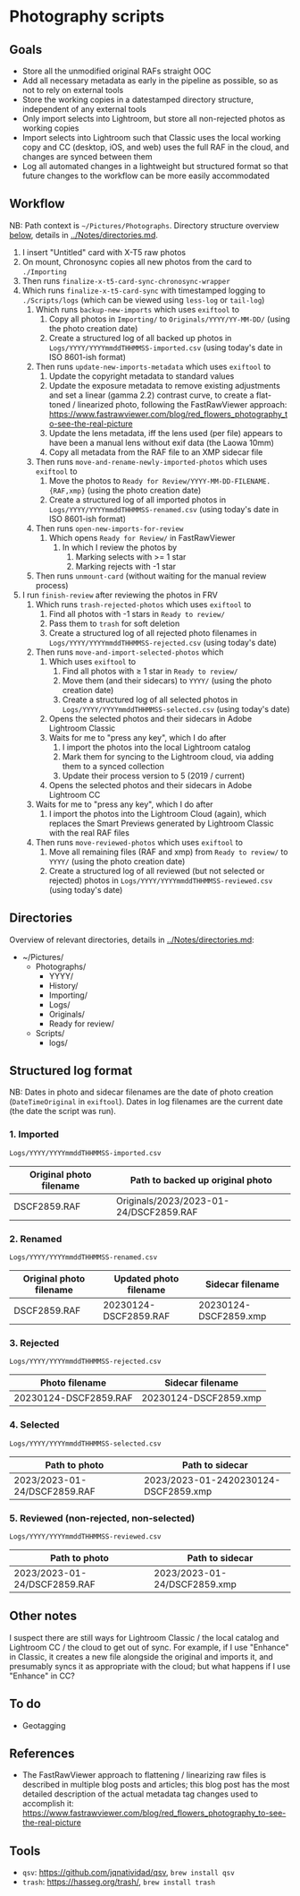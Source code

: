 # Photography scripts

## Goals

- Store all the unmodified original RAFs straight OOC
- Add all necessary metadata as early in the pipeline as possible, so as not to rely on external tools
- Store the working copies in a datestamped directory structure, independent of any external tools
- Only import selects into Lightroom, but store all non-rejected photos as working copies
- Import selects into Lightroom such that Classic uses the local working copy and CC (desktop, iOS, and web) uses the full RAF in the cloud, and changes are synced between them
- Log all automated changes in a lightweight but structured format so that future changes to the workflow can be more easily accommodated

## Workflow

NB: Path context is `~/Pictures/Photographs`. Directory structure overview [below](), details in [../Notes/directories.md]().

1. I insert "Untitled" card with X-T5 raw photos
2. On mount, Chronosync copies all new photos from the card to `./Importing`
3. Then runs `finalize-x-t5-card-sync-chronosync-wrapper`
4. Which runs `finalize-x-t5-card-sync` with timestamped logging to `./Scripts/logs` (which can be viewed using `less-log` or `tail-log`)
   1. Which runs `backup-new-imports` which uses `exiftool` to
      1. Copy all photos in `Importing/` to `Originals/YYYY/YY-MM-DD/` (using the photo creation date)
      2. Create a structured log of all backed up photos in `Logs/YYYY/YYYYmmddTHHMMSS-imported.csv` (using today's date in ISO 8601-ish format)
   2. Then runs `update-new-imports-metadata` which uses `exiftool` to
      1. Update the copyright metadata to standard values
      2. Update the exposure metadata to remove existing adjustments and set a linear (gamma 2.2) contrast curve, to create a flat-toned / linearized photo, following the FastRawViewer approach: <https://www.fastrawviewer.com/blog/red_flowers_photography_to-see-the-real-picture>
      3. Update the lens metadata, iff the lens used (per file) appears to have been a manual lens without exif data (the Laowa 10mm)
      4. Copy all metadata from the RAF file to an XMP sidecar file
   3. Then runs `move-and-rename-newly-imported-photos` which uses `exiftool` to
      1. Move the photos to `Ready for Review/YYYY-MM-DD-FILENAME.{RAF,xmp}` (using the photo creation date)
      2. Create a structured log of all imported photos in `Logs/YYYY/YYYYmmddTHHMMSS-renamed.csv` (using today's date in ISO 8601-ish format)
   4. Then runs `open-new-imports-for-review`
      1. Which opens `Ready for Review/` in FastRawViewer
         1. In which I review the photos by
            1. Marking selects with >= 1 star
            2. Marking rejects with -1 star
   5. Then runs `unmount-card` (without waiting for the manual review process)
5. I run `finish-review` after reviewing the photos in FRV
   1. Which runs `trash-rejected-photos` which uses `exiftool` to
      1. Find all photos with -1 stars in `Ready to review/`
      2. Pass them to `trash` for soft deletion
      3. Create a structured log of all rejected photo filenames in `Logs/YYYY/YYYYmmddTHHMMSS-rejected.csv` (using today's date)
   2. Then runs `move-and-import-selected-photos` which
      1. Which uses `exiftool` to
         1. Find all photos with ≥ 1 star in `Ready to review/`
         2. Move them (and their sidecars) to `YYYY/` (using the photo creation date)
         3. Create a structured log of all selected photos in `Logs/YYYY/YYYYmmddTHHMMSS-selected.csv` (using today's date)
      2. Opens the selected photos and their sidecars in Adobe Lightroom Classic
      3. Waits for me to "press any key", which I do after
         1. I import the photos into the local Lightroom catalog
         2. Mark them for syncing to the Lightroom cloud, via adding them to a synced collection
         3. Update their process version to 5 (2019 / current)
      4. Opens the selected photos and their sidecars in Adobe Lightroom CC
   3. Waits for me to "press any key", which I do after
      1. I import the photos into the Lightroom Cloud (again), which replaces the Smart Previews generated by Lightroom Classic with the real RAF files
   4. Then runs `move-reviewed-photos` which uses `exiftool` to
      1. Move all remaining files (RAF and xmp) from `Ready to review/` to `YYYY/` (using the photo creation date)
      2. Create a structured log of all reviewed (but not selected or rejected) photos in `Logs/YYYY/YYYYmmddTHHMMSS-reviewed.csv` (using today's date)

## Directories

Overview of relevant directories, details in [../Notes/directories.md]():

- ~/Pictures/
  - Photographs/
    - YYYY/
    - History/
    - Importing/
    - Logs/
    - Originals/
    - Ready for review/
  - Scripts/
    - logs/

## Structured log format

NB: Dates in photo and sidecar filenames are the date of photo creation (`DateTimeOriginal` in `exiftool`). Dates in log filenames are the current date (the date the script was run).

### 1. Imported

`Logs/YYYY/YYYYmmddTHHMMSS-imported.csv`

|Original photo filename|Path to backed up original photo|
|-|-|
|DSCF2859.RAF|Originals/2023/2023-01-24/DSCF2859.RAF|

### 2. Renamed

`Logs/YYYY/YYYYmmddTHHMMSS-renamed.csv`

|Original photo filename|Updated photo filename|Sidecar filename|
|-|-|-|
|DSCF2859.RAF|20230124-DSCF2859.RAF|20230124-DSCF2859.xmp|

### 3. Rejected

`Logs/YYYY/YYYYmmddTHHMMSS-rejected.csv`

|Photo filename|Sidecar filename|
|-|-|
|20230124-DSCF2859.RAF|20230124-DSCF2859.xmp|

### 4. Selected

`Logs/YYYY/YYYYmmddTHHMMSS-selected.csv`

|Path to photo|Path to sidecar|
|-|-|
|2023/2023-01-24/DSCF2859.RAF|2023/2023-01-2420230124-DSCF2859.xmp|

### 5. Reviewed (non-rejected, non-selected)

`Logs/YYYY/YYYYmmddTHHMMSS-reviewed.csv`

|Path to photo|Path to sidecar|
|-|-|
|2023/2023-01-24/DSCF2859.RAF|2023/2023-01-24/DSCF2859.xmp|

## Other notes

I suspect there are still ways for Lightroom Classic / the local catalog and Lightroom CC / the cloud to get out of sync. For example, if I use "Enhance" in Classic, it creates a new file alongside the original and imports it, and presumably syncs it as appropriate with the cloud; but what happens if I use "Enhance" in CC?

## To do

- Geotagging

## References

- The FastRawViewer approach to flattening / linearizing raw files is described in multiple blog posts and articles; this blog post has the most detailed description of the actual metadata tag changes used to accomplish it: <https://www.fastrawviewer.com/blog/red_flowers_photography_to-see-the-real-picture>

## Tools

- `qsv`: <https://github.com/jqnatividad/qsv>, `brew install qsv`
- `trash`: <https://hasseg.org/trash/>, `brew install trash`
